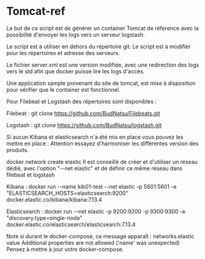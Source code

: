 # Tomcat-ref

Le but de ce script est de générer un container Tomcat de réference avec la possibilité d'envoyer les logs vers un serveur logstash.

Le script est à utiliser en dehors du répertoire git. Le script est à modifier pour les répertoires et adresse des serveurs.

Le fichier server.xml est une version modifiée, avec une redirection des logs vers le std afin que docker puisse lire les logs d'accès.

Une application sample provenant du site de tomcat, est mise à disposition pour vérifier que le container est fonctionnel.

Pour Filebeat et Logstash des répertoires sont disponibles : 

Filebeat :
git clone https://github.com/BudNatsu/Filebeats.git

Logstash :
git clone https://github.com/BudNatsu/logstash.git

Si aucun Kibana et elasticsearch n'a été mis en place vous pouvez les mettre en place :
Attention essayez d'harmoniser les différentes version des produits.

docker network create elastic
Il est conseillé de créer et d'utiliser un réseau dédié, avec l'option "--net elastic" et de définir ce même réseau dans filebeat et logstash

Kibana :
docker run --name kib01-test --net elastic -p 5601:5601 -e "ELASTICSEARCH_HOSTS=elasticsearch:9200" docker.elastic.co/kibana/kibana:7.13.4

Elasticsearch : 
docker run --net elastic -p 9200:9200 -p 9300:9300 -e "discovery.type=single-node" docker.elastic.co/elasticsearch/elasticsearch:7.13.4

Note si durant le docker-compose, ce message apparaît : networks.elastic value Additional properties are not allowed ('name' was unexpected)
Pensez à mettre à jour votre docker-compose.
